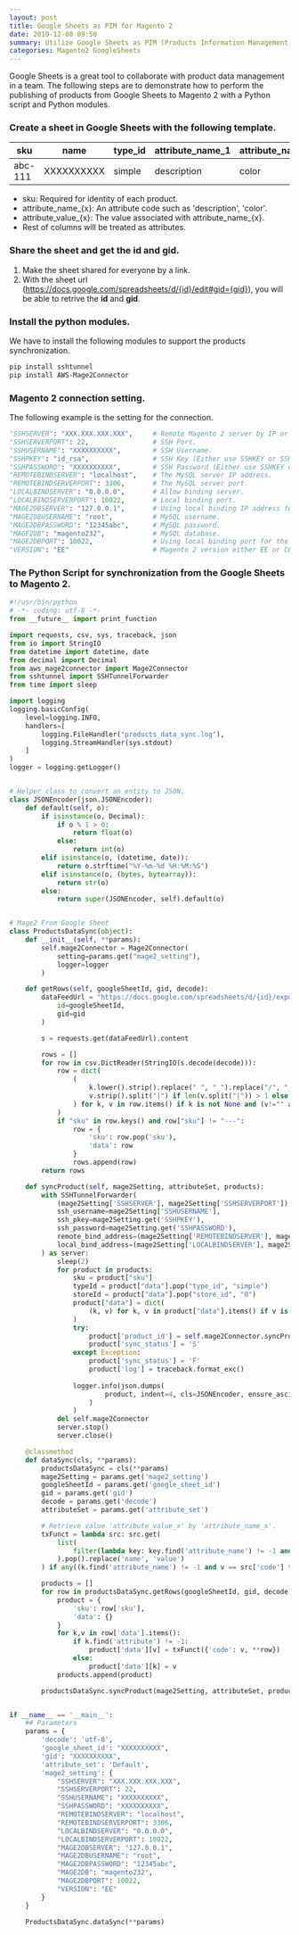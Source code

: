 ```yaml
---
layout: post
title: Google Sheets as PIM for Magento 2
date: 2019-12-08 09:50
summary: Utilize Google Sheets as PIM (Products Information Management) for Magento 2.
categories: Magento2 GoogleSheets
---
```


Google Sheets is a great tool to collaborate with product data management in a team. The following steps are to demonstrate how to perform the publishing of products from Google Sheets to Magento 2 with a Python script and Python modules.
### Create a sheet in Google Sheets with the following template. 

sku | name | type_id | attribute_name_1 | attribute_name_2 | attribute_value_1 | attribute_value_2
--- | --- | --- | --- | --- | --- | ---
abc-111 | XXXXXXXXXX | simple | description | color | XXXXXXXXXX | White

* sku: Required for identity of each product.
* attribute_name_{x}: An attribute code such as 'description', 'color'.
* attribute_value_{x}: The value associated with attribute_name_{x}.
* Rest of columns will be treated as attributes.

### Share the sheet and get the id and gid.

1. Make the sheet shared for everyone by a link.
2. With the sheet url (https://docs.google.com/spreadsheets/d/{id}/edit#gid={gid}), you will be able to retrive the **id** and **gid**.

### Install the python modules.

We have to install the following modules to support the products synchronization.
```bash
pip install sshtunnel
pip install AWS-Mage2Connector
```

### Magento 2 connection setting.

The following example is the setting for the connection. 
```python
"SSHSERVER": "XXX.XXX.XXX.XXX",     # Remote Magento 2 server by IP or full domain address.
"SSHSERVERPORT": 22,                # SSH Port.
"SSHUSERNAME": "XXXXXXXXXX",        # SSH Username.
"SSHPKEY": "id_rsa",                # SSH Key (Either use SSHKEY or SSHPASSWORD).
"SSHPASSWORD": "XXXXXXXXXX",        # SSH Password (Either use SSHKEY or SSHPASSWORD).
"REMOTEBINDSERVER": "localhost",    # The MySQL server IP address.
"REMOTEBINDSERVERPORT": 3306,       # The MySQL server port.
"LOCALBINDSERVER": "0.0.0.0",       # Allow binding server.
"LOCALBINDSERVERPORT": 10022,       # Local binding port.
"MAGE2DBSERVER": "127.0.0.1",       # Using local binding IP address for the remote MySQL server.
"MAGE2DBUSERNAME": "root",          # MySQL username.
"MAGE2DBPASSWORD": "12345abc",      # MySQL password.
"MAGE2DB": "magento232",            # MySQL database.
"MAGE2DBPORT": 10022,               # Using local binding port for the remote MySQL server.
"VERSION": "EE"                     # Magento 2 version either EE or CE.
```

### The Python Script for synchronization from the Google Sheets to Magento 2.

```python
#!/usr/bin/python
# -*- coding: utf-8 -*-
from __future__ import print_function

import requests, csv, sys, traceback, json
from io import StringIO
from datetime import datetime, date
from decimal import Decimal
from aws_mage2connector import Mage2Connector
from sshtunnel import SSHTunnelForwarder
from time import sleep

import logging
logging.basicConfig(
    level=logging.INFO,
    handlers=[
        logging.FileHandler("products_data_sync.log"),
        logging.StreamHandler(sys.stdout)
    ]
)   
logger = logging.getLogger()


# Helper class to convert an entity to JSON.
class JSONEncoder(json.JSONEncoder):
    def default(self, o):
        if isinstance(o, Decimal):
            if o % 1 > 0:
                return float(o)
            else:
                return int(o)
        elif isinstance(o, (datetime, date)):
            return o.strftime("%Y-%m-%d %H:%M:%S")
        elif isinstance(o, (bytes, bytearray)):
            return str(o)
        else:
            return super(JSONEncoder, self).default(o)


# Mage2 From Google Sheet
class ProductsDataSync(object):
    def __init__(self, **params):
        self.mage2Connector = Mage2Connector(
            setting=params.get("mage2_setting"), 
            logger=logger
        )

    def getRows(self, googleSheetId, gid, decode):
        dataFeedUrl = "https://docs.google.com/spreadsheets/d/{id}/export?format=csv&id={id}&gid={gid}".format(
            id=googleSheetId,
            gid=gid
        )

        s = requests.get(dataFeedUrl).content

        rows = []
        for row in csv.DictReader(StringIO(s.decode(decode))):
            row = dict(
                (
                    k.lower().strip().replace(" ", "_").replace("/", "_").replace("(", "").replace(")", ""), 
                    v.strip().split("|") if len(v.split("|")) > 1 else v.strip()
                ) for k, v in row.items() if k is not None and (v!="" and v is not None)
            )
            if "sku" in row.keys() and row["sku"] != "---":
                row = {
                    'sku': row.pop('sku'),
                    'data': row
                }
                rows.append(row)
        return rows

    def syncProduct(self, mage2Setting, attributeSet, products):
        with SSHTunnelForwarder(
            (mage2Setting['SSHSERVER'], mage2Setting['SSHSERVERPORT']),
            ssh_username=mage2Setting['SSHUSERNAME'],
            ssh_pkey=mage2Setting.get('SSHPKEY'),
            ssh_password=mage2Setting.get('SSHPASSWORD'),
            remote_bind_address=(mage2Setting['REMOTEBINDSERVER'], mage2Setting['REMOTEBINDSERVERPORT']),
            local_bind_address=(mage2Setting['LOCALBINDSERVER'], mage2Setting['LOCALBINDSERVERPORT'])
        ) as server:
            sleep(2)
            for product in products:
                sku = product["sku"]
                typeId = product["data"].pop("type_id", "simple")
                storeId = product["data"].pop("store_id", "0")
                product["data"] = dict(
                    (k, v) for k, v in product["data"].items() if v is not None
                )
                try:
                    product['product_id'] = self.mage2Connector.syncProduct(sku, attributeSet, data, typeId, storeId)
                    product['sync_status'] = 'S'
                except Exception:
                    product['sync_status'] = 'F'
                    product['log'] = traceback.format_exc()
                
                logger.info(json.dumps(
                        product, indent=4, cls=JSONEncoder, ensure_ascii=False
                    )
                )
            del self.mage2Connector
            server.stop()
            server.close()

    @classmethod
    def dataSync(cls, **params):
        productsDataSync = cls(**params)
        mage2Setting = params.get('mage2_setting')
        googleSheetId = params.get('google_sheet_id')
        gid = params.get('gid')
        decode = params.get('decode')
        attributeSet = params.get('attribute_set')

        # Retrieve value 'attribute_value_x' by 'attribute_name_x'.
        txFunct = lambda src: src.get(
            list(
                filter(lambda key: key.find('attribute_name') != -1 and src[key]==src['code'], src.keys())
            ).pop().replace('name', 'value')
        ) if any((k.find('attribute_name') != -1 and v == src['code'] for k,v in src.items())) else None

        products = []
        for row in productsDataSync.getRows(googleSheetId, gid, decode):
            product = {
                'sku': row['sku'],
                'data': {}
            }
            for k,v in row['data'].items():
                if k.find('attribute') != -1:
                    product['data'][v] = txFunct({'code': v, **row})
                else:
                    product['data'][k] = v
            products.append(product)

        productsDataSync.syncProduct(mage2Setting, attributeSet, products)


if __name__ == '__main__':
    ## Parameters
    params = {
        'decode': 'utf-8',
        'google_sheet_id': "XXXXXXXXXX",
        'gid': "XXXXXXXXXX",
        'attribute_set': 'Default',
        'mage2_setting': {
            "SSHSERVER": "XXX.XXX.XXX.XXX",
            "SSHSERVERPORT": 22,
            "SSHUSERNAME": "XXXXXXXXXX",
            "SSHPASSWORD": "XXXXXXXXXX",
            "REMOTEBINDSERVER": "localhost",
            "REMOTEBINDSERVERPORT": 3306,
            "LOCALBINDSERVER": "0.0.0.0",
            "LOCALBINDSERVERPORT": 10022,
            "MAGE2DBSERVER": "127.0.0.1",
            "MAGE2DBUSERNAME": "root",
            "MAGE2DBPASSWORD": "12345abc",
            "MAGE2DB": "magento232",
            "MAGE2DBPORT": 10022,
            "VERSION": "EE"
        }
    }
    
    ProductsDataSync.dataSync(**params)

```